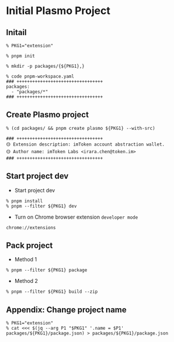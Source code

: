 # Initial Plasmo Project

## Initail

```shell
% PKG1="extension"

% pnpm init

% mkdir -p packages/{${PKG1},}

% code pnpm-workspace.yaml
### +++++++++++++++++++++++++++++++++
packages:
  - "packages/*"
### +++++++++++++++++++++++++++++++++
```

## Create Plasmo project

```shell
% (cd packages/ && pnpm create plasmo ${PKG1} --with-src)

### +++++++++++++++++++++++++++++++++
🟡 Extension description: imToken account abstraction wallet.
🟡 Author name: imToken Labs <irara.chen@token.im>
### +++++++++++++++++++++++++++++++++
```

## Start project dev

- Start project dev

```shell
% pnpm install
% pnpm --filter ${PKG1} dev
```

- Turn on Chrome browser extension `developer mode`

```
chrome://extensions
```

## Pack project

- Method 1

```shell
% pnpm --filter ${PKG1} package
```

- Method 2

```shell
% pnpm --filter ${PKG1} build --zip
```

## Appendix: Change project name

```shell
% PKG1="extension"
% cat <<< $(jq --arg P1 "$PKG1" '.name = $P1' packages/${PKG1}/package.json) > packages/${PKG1}/package.json
```

